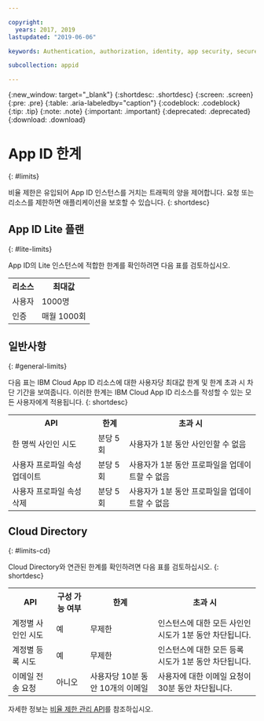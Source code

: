 ```yaml
---

copyright:
  years: 2017, 2019
lastupdated: "2019-06-06"

keywords: Authentication, authorization, identity, app security, secure, rates, cloud directory, rate limit, attempts

subcollection: appid

---
```


{:new_window: target="_blank"}
{:shortdesc: .shortdesc}
{:screen: .screen}
{:pre: .pre}
{:table: .aria-labeledby="caption"}
{:codeblock: .codeblock}
{:tip: .tip}
{:note: .note}
{:important: .important}
{:deprecated: .deprecated}
{:download: .download}


# App ID 한계
{: #limits}

비율 제한은 유입되어 App ID 인스턴스를 거치는 트래픽의 양을 제어합니다. 요청 또는 리소스를 제한하면 애플리케이션을 보호할 수 있습니다.
{: shortdesc}

## App ID Lite 플랜 
{: #lite-limits}

App ID의 Lite 인스턴스에 적합한 한계를 확인하려면 다음 표를 검토하십시오.  

<table>
    <tr>
        <th>리소스</th>
        <th>최대값</th>
    </tr>
    <tr>
        <td>사용자</td>
        <td>1000명</td>
    </tr>
    <tr>
        <td>인증</td>
        <td>매월 1000회</td>
    </tr>
</table>

## 일반사항
{: #general-limits}

다음 표는 IBM Cloud App ID 리소스에 대한 사용자당 최대값 한계 및 한계 초과 시 차단 기간을 보여줍니다. 이러한 한계는 IBM Cloud App ID 리소스를 작성할 수 있는 모든 사용자에게 적용됩니다.
{: shortdesc}

<table>
    <tr>
        <th>API</th>
        <th>한계</th>
        <th>초과 시</th>
    </tr>
    <tr>
        <td>한 명씩 사인인 시도</td>
        <td>분당 5회</td>
        <td>사용자가 1분 동안 사인인할 수 없음</td>
    </tr>
    <tr>
        <td>사용자 프로파일 속성 업데이트</td>
        <td>분당 5회</td>
        <td>사용자가 1분 동안 프로파일을 업데이트할 수 없음</td>
    </tr>
        <td>사용자 프로파일 속성 삭제</td>
        <td>분당 5회</td>
        <td>사용자가 1분 동안 프로파일을 업데이트할 수 없음</td>
    </tr>
</table>



## Cloud Directory
{: #limits-cd}

Cloud Directory와 연관된 한계를 확인하려면 다음 표를 검토하십시오.
{: shortdesc}

<table>
    <tr>
        <th>API</th>
        <th>구성 가능 여부</th>
        <th>한계</th>
        <th>초과 시</th>
    </tr>
    <tr>
        <td>계정별 사인인 시도</td>
        <td>예</td>
        <td>무제한</td>
        <td>인스턴스에 대한 모든 사인인 시도가 1분 동안 차단됩니다. </td>
    </tr>
    <tr>
        <td>계정별 등록 시도</td>
        <td>예</td>
        <td>무제한</td>
        <td>인스턴스에 대한 모든 등록 시도가 1분 동안 차단됩니다. </td>
    </tr>
    <tr>
        <td>이메일 전송 요청</td>
        <td>아니오</td>
        <td>사용자당 10분 동안 10개의 이메일</td>
        <td>사용자에 대한 이메일 요청이 30분 동안 차단됩니다. </td>
    </tr>
</table>

자세한 정보는 <a href="https://us-south.appid.cloud.ibm.com/swagger-ui/#/Management%20API%20-%20Config/mgmt.updateRateLimitConfig" target="_blank">비율 제한 관리 API</a>를 참조하십시오. 
